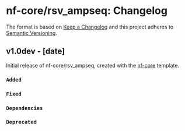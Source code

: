 # nf-core/rsv_ampseq: Changelog

The format is based on [Keep a Changelog](https://keepachangelog.com/en/1.0.0/)
and this project adheres to [Semantic Versioning](https://semver.org/spec/v2.0.0.html).

## v1.0dev - [date]

Initial release of nf-core/rsv_ampseq, created with the [nf-core](https://nf-co.re/) template.

### `Added`

### `Fixed`

### `Dependencies`

### `Deprecated`
